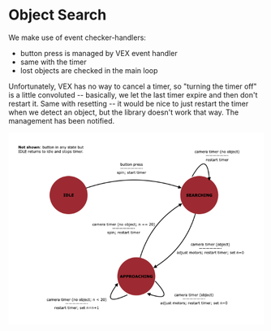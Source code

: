 # Object Search

We make use of event checker-handlers:
* button press is managed by VEX event handler
* same with the timer
* lost objects are checked in the main loop

Unfortunately, VEX has no way to cancel a timer, so "turning the timer off" is a little convoluted -- basically, we let the last timer expire and then don't restart it. Same with resetting -- it would be nice to just restart the timer when we detect an object, but the library doesn't work that way. The management has been notified.

<img title="State Transition Diagram" src="docs/State Machine for Object Search Demo.png">
